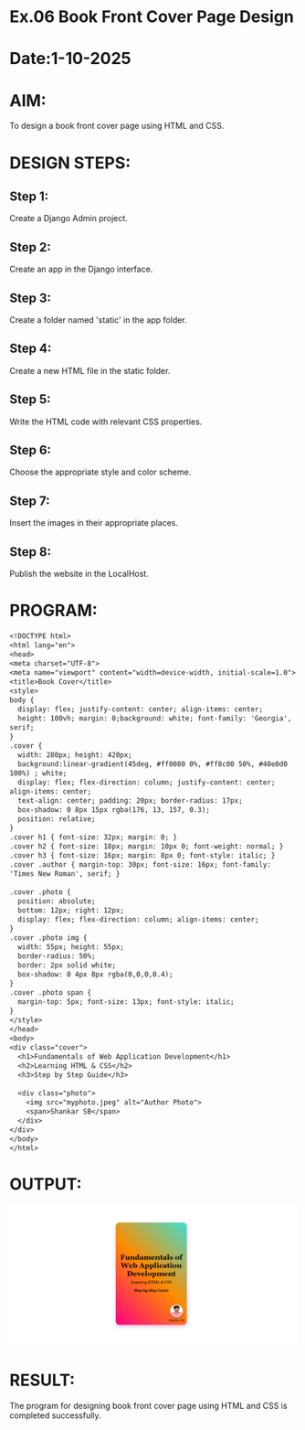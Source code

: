 # Ex.06 Book Front Cover Page Design
# Date:1-10-2025
# AIM:
To design a book front cover page using HTML and CSS.

# DESIGN STEPS:
## Step 1:
Create a Django Admin project.

## Step 2:
Create an app in the Django interface.

## Step 3:
Create a folder named 'static' in the app folder.

## Step 4:
Create a new HTML file in the static folder.

## Step 5:
Write the HTML code with relevant CSS properties.

## Step 6:
Choose the appropriate style and color scheme.

## Step 7:
Insert the images in their appropriate places.

## Step 8:
Publish the website in the LocalHost.

# PROGRAM:
```
<!DOCTYPE html>
<html lang="en">
<head>
<meta charset="UTF-8">
<meta name="viewport" content="width=device-width, initial-scale=1.0">
<title>Book Cover</title>
<style>
body {
  display: flex; justify-content: center; align-items: center;
  height: 100vh; margin: 0;background: white; font-family: 'Georgia', serif;
}
.cover {
  width: 280px; height: 420px;
  background:linear-gradient(45deg, #ff0080 0%, #ff8c00 50%, #40e0d0 100%) ; white;
  display: flex; flex-direction: column; justify-content: center; align-items: center;
  text-align: center; padding: 20px; border-radius: 17px;
  box-shadow: 0 8px 15px rgba(176, 13, 157, 0.3);
  position: relative;   
}
.cover h1 { font-size: 32px; margin: 0; }
.cover h2 { font-size: 18px; margin: 10px 0; font-weight: normal; }
.cover h3 { font-size: 16px; margin: 8px 0; font-style: italic; }
.cover .author { margin-top: 30px; font-size: 16px; font-family: 'Times New Roman', serif; }

.cover .photo {
  position: absolute;
  bottom: 12px; right: 12px;
  display: flex; flex-direction: column; align-items: center;
}
.cover .photo img {
  width: 55px; height: 55px;
  border-radius: 50%;
  border: 2px solid white;
  box-shadow: 0 4px 8px rgba(0,0,0,0.4);
}
.cover .photo span {
  margin-top: 5px; font-size: 13px; font-style: italic;
}
</style>
</head>
<body>
<div class="cover">
  <h1>Fundamentals of Web Application Development</h1>
  <h2>Learning HTML & CSS</h2>
  <h3>Step by Step Guide</h3>
  
  <div class="photo">
    <img src="myphoto.jpeg" alt="Author Photo">
    <span>Shankar SB</span>
  </div>
</div>
</body>
</html>
```
# OUTPUT:
![alt text](<Screenshot 2025-10-02 133330.png>)

# RESULT:
The program for designing book front cover page using HTML and CSS is completed successfully.
